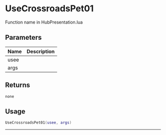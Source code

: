 # UseCrossroadsPet01

Function name in HubPresentation.lua

## Parameters

| Name | Description |
| ---- | ----------- |
| usee |             |
| args |             |

## Returns

`none`

## Usage

```lua
UseCrossroadsPet01(usee, args)
```

---
